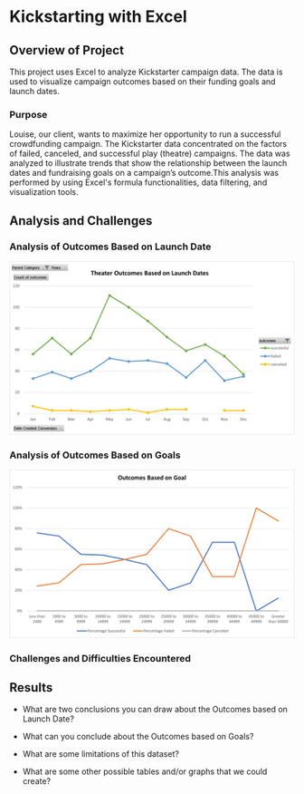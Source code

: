# Kickstarting with Excel


## Overview of Project
This project uses Excel to analyze Kickstarter campaign data. The data is used to visualize campaign outcomes based on their funding goals and launch dates.

### Purpose
Louise, our client, wants to maximize her opportunity to run a successful crowdfunding campaign. The Kickstarter data concentrated on the factors of failed, canceled, and successful play (theatre) campaigns. The data was analyzed to illustrate trends that show the relationship between the launch dates and fundraising goals on a campaign’s outcome.This analysis was performed by using Excel's formula functionalities, data filtering, and visualization tools.

## Analysis and Challenges
  


### Analysis of Outcomes Based on Launch Date
![](Resources/Theater_Outcomes_vs_Launch.png)


### Analysis of Outcomes Based on Goals
![](Resources/Outcomes_vs_Goals.png)

### Challenges and Difficulties Encountered


## Results

- What are two conclusions you can draw about the Outcomes based on Launch Date?


- What can you conclude about the Outcomes based on Goals?


- What are some limitations of this dataset?


- What are some other possible tables and/or graphs that we could create?
